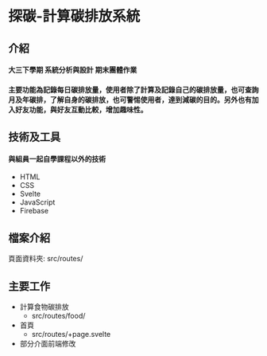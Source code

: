 # 探碳-計算碳排放系統

## 介紹
#### 大三下學期 系統分析與設計 期末團體作業
#### 主要功能為記錄每日碳排放量，使用者除了計算及記錄自己的碳排放量，也可查詢月及年碳排，了解自身的碳排放，也可警惕使用者，達到減碳的目的。另外也有加入好友功能，與好友互動比較，增加趣味性。

## 技術及工具
#### 與組員一起自學課程以外的技術
* HTML
* CSS
* Svelte
* JavaScript
* Firebase

## 檔案介紹
頁面資料夾: src/routes/

## 主要工作
* 計算食物碳排放
    * src/routes/food/
* 首頁
    * src/routes/+page.svelte
* 部分介面前端修改
